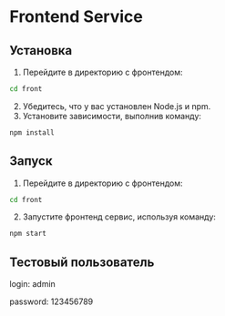 # Frontend Service
## Установка
1. Перейдите в директорию с фронтендом:
```bash
cd front
```
2. Убедитесь, что у вас установлен Node.js и npm.
3. Установите зависимости, выполнив команду:
```bash
npm install
```
## Запуск
1. Перейдите в директорию с фронтендом:
```bash
cd front
```
2. Запустите фронтенд сервис, используя команду:
```bash
npm start
```
## Тестовый пользователь

login: admin

password: 123456789


